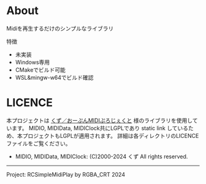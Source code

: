 # About
Midiを再生するだけのシンプルなライブラリ

特徴
- 未実装
- Windows専用
- CMakeでビルド可能
- WSL&mingw-w64でビルド確認

# LICENCE
本プロジェクトは [くず／おーぷんMIDIぷろじぇくと](https://openmidiproject.opal.ne.jp/index.html) 様のライブラリを使用しています。
MIDIO, MIDIData, MIDIClock共にLGPLであり static link しているため、本プロジェクトもLGPLが適用されます。
詳細は各ディレクトリのLICENCEファイルをご覧ください。

- MIDIO, MIDIData, MIDIClock: (C)2000-2024 くず All rights reserved.


---
Project: RCSimpleMidiPlay by RGBA_CRT 2024
